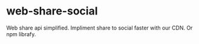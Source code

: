 # web-share-social
Web share api simplified. Impliment share to social faster with our CDN. Or npm librafy.
